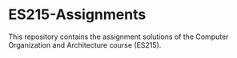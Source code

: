 # ES215-Assignments

This repository contains the assignment solutions of the Computer Organization and Architecture course (ES215). 
